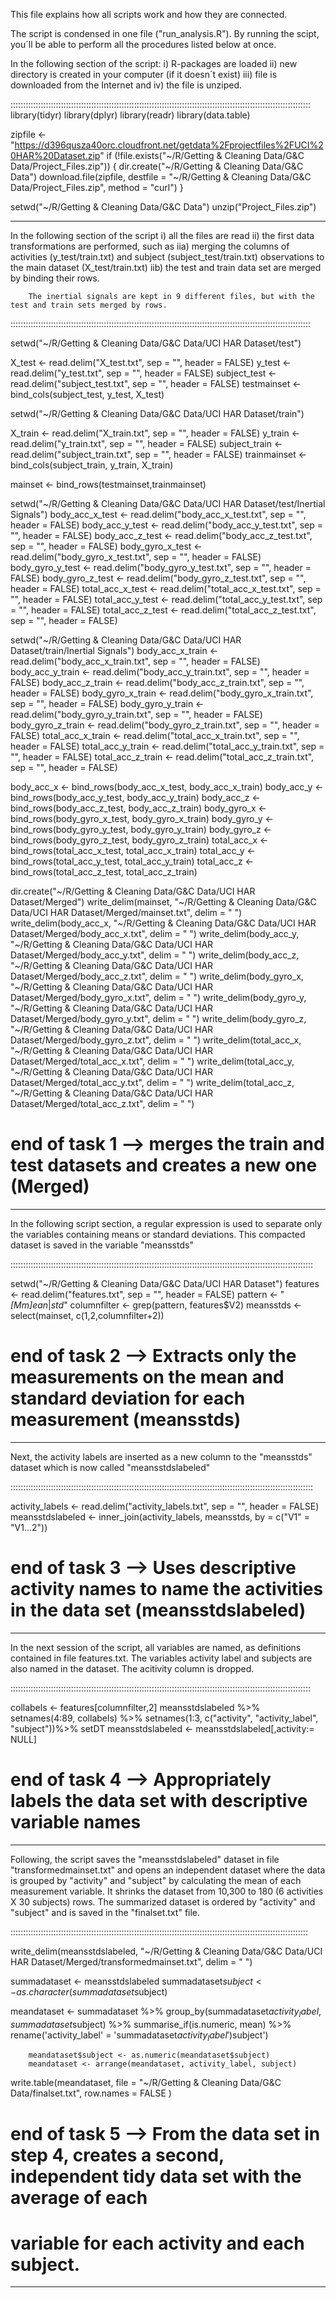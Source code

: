 This file explains how all scripts work and how they are connected.

The script is condensed in one file ("run_analysis.R").  By running the scipt, you´ll be able to perform all the procedures listed below at once.


In the following section of the script:
        i) R-packages are loaded
        ii) new directory is created in your computer (if it doesn´t exist)
        iii) file is downloaded from the Internet and 
        iv) the file is unziped.

:::::::::::::::::::::::::::::::::::::::::::::::::::::::::::::::::::::::::::::::::::::::::::::::::::::::::::::::::::::::
library(tidyr)
library(dplyr)
library(readr)
library(data.table)

zipfile <- "https://d396qusza40orc.cloudfront.net/getdata%2Fprojectfiles%2FUCI%20HAR%20Dataset.zip"
if (!file.exists("~/R/Getting & Cleaning Data/G&C Data/Project_Files.zip")) {
        dir.create("~/R/Getting & Cleaning Data/G&C Data")
        download.file(zipfile, destfile = "~/R/Getting & Cleaning Data/G&C Data/Project_Files.zip", method = "curl") }

setwd("~/R/Getting & Cleaning Data/G&C Data")
unzip("Project_Files.zip")

-----------------------------------------------------------------------------------------------------------------------

In the following section of the script 
        i) all the files are read 
        ii) the first data transformations are performed, such as 
                iia) merging the columns of activities (y_test/train.txt) and subject (subject_test/train.txt) observations to the main dataset (X_test/train.txt) 
                iib) the test and train data set are merged by binding their rows. 

        The inertial signals are kept in 9 different files, but with the test and train sets merged by rows.


:::::::::::::::::::::::::::::::::::::::::::::::::::::::::::::::::::::::::::::::::::::::::::::::::::::::::::::::::::::::

setwd("~/R/Getting & Cleaning Data/G&C Data/UCI HAR Dataset/test")

X_test <- read.delim("X_test.txt", sep = "", header = FALSE)
y_test <- read.delim("y_test.txt", sep = "", header = FALSE)
subject_test <- read.delim("subject_test.txt", sep = "", header = FALSE)
testmainset <- bind_cols(subject_test, y_test, X_test)

setwd("~/R/Getting & Cleaning Data/G&C Data/UCI HAR Dataset/train")

X_train <- read.delim("X_train.txt", sep = "", header = FALSE)
y_train <- read.delim("y_train.txt", sep = "", header = FALSE)
subject_train <- read.delim("subject_train.txt", sep = "", header = FALSE)
trainmainset <- bind_cols(subject_train, y_train, X_train)

mainset <- bind_rows(testmainset,trainmainset)

setwd("~/R/Getting & Cleaning Data/G&C Data/UCI HAR Dataset/test/Inertial Signals")
body_acc_x_test <- read.delim("body_acc_x_test.txt", sep = "", header = FALSE)
body_acc_y_test <- read.delim("body_acc_y_test.txt", sep = "", header = FALSE)
body_acc_z_test <- read.delim("body_acc_z_test.txt", sep = "", header = FALSE)
body_gyro_x_test <- read.delim("body_gyro_x_test.txt", sep = "", header = FALSE)
body_gyro_y_test <- read.delim("body_gyro_y_test.txt", sep = "", header = FALSE)
body_gyro_z_test <- read.delim("body_gyro_z_test.txt", sep = "", header = FALSE)
total_acc_x_test <- read.delim("total_acc_x_test.txt", sep = "", header = FALSE)
total_acc_y_test <- read.delim("total_acc_y_test.txt", sep = "", header = FALSE)
total_acc_z_test <- read.delim("total_acc_z_test.txt", sep = "", header = FALSE)

setwd("~/R/Getting & Cleaning Data/G&C Data/UCI HAR Dataset/train/Inertial Signals")
body_acc_x_train <- read.delim("body_acc_x_train.txt", sep = "", header = FALSE)
body_acc_y_train <- read.delim("body_acc_y_train.txt", sep = "", header = FALSE)
body_acc_z_train <- read.delim("body_acc_z_train.txt", sep = "", header = FALSE)
body_gyro_x_train <- read.delim("body_gyro_x_train.txt", sep = "", header = FALSE)
body_gyro_y_train <- read.delim("body_gyro_y_train.txt", sep = "", header = FALSE)
body_gyro_z_train <- read.delim("body_gyro_z_train.txt", sep = "", header = FALSE)
total_acc_x_train <- read.delim("total_acc_x_train.txt", sep = "", header = FALSE)
total_acc_y_train <- read.delim("total_acc_y_train.txt", sep = "", header = FALSE)
total_acc_z_train <- read.delim("total_acc_z_train.txt", sep = "", header = FALSE)

body_acc_x <- bind_rows(body_acc_x_test, body_acc_x_train)
body_acc_y <- bind_rows(body_acc_y_test, body_acc_y_train)
body_acc_z <- bind_rows(body_acc_z_test, body_acc_z_train)
body_gyro_x <- bind_rows(body_gyro_x_test, body_gyro_x_train) 
body_gyro_y <- bind_rows(body_gyro_y_test, body_gyro_y_train)
body_gyro_z <- bind_rows(body_gyro_z_test, body_gyro_z_train)
total_acc_x <- bind_rows(total_acc_x_test, total_acc_x_train)
total_acc_y <- bind_rows(total_acc_y_test, total_acc_y_train)
total_acc_z <- bind_rows(total_acc_z_test, total_acc_z_train)

dir.create("~/R/Getting & Cleaning Data/G&C Data/UCI HAR Dataset/Merged")
write_delim(mainset, "~/R/Getting & Cleaning Data/G&C Data/UCI HAR Dataset/Merged/mainset.txt", delim = " ")
write_delim(body_acc_x, "~/R/Getting & Cleaning Data/G&C Data/UCI HAR Dataset/Merged/body_acc_x.txt", delim = " ")
write_delim(body_acc_y, "~/R/Getting & Cleaning Data/G&C Data/UCI HAR Dataset/Merged/body_acc_y.txt", delim = " ")
write_delim(body_acc_z, "~/R/Getting & Cleaning Data/G&C Data/UCI HAR Dataset/Merged/body_acc_z.txt", delim = " ")
write_delim(body_gyro_x, "~/R/Getting & Cleaning Data/G&C Data/UCI HAR Dataset/Merged/body_gyro_x.txt", delim = " ")
write_delim(body_gyro_y, "~/R/Getting & Cleaning Data/G&C Data/UCI HAR Dataset/Merged/body_gyro_y.txt", delim = " ")
write_delim(body_gyro_z, "~/R/Getting & Cleaning Data/G&C Data/UCI HAR Dataset/Merged/body_gyro_z.txt", delim = " ")
write_delim(total_acc_x, "~/R/Getting & Cleaning Data/G&C Data/UCI HAR Dataset/Merged/total_acc_x.txt", delim = " ")
write_delim(total_acc_y, "~/R/Getting & Cleaning Data/G&C Data/UCI HAR Dataset/Merged/total_acc_y.txt", delim = " ")
write_delim(total_acc_z, "~/R/Getting & Cleaning Data/G&C Data/UCI HAR Dataset/Merged/total_acc_z.txt", delim = " ")

# end of task 1 --> merges the train and test datasets and creates a new one (Merged)

------------------------------------------------------------------------------------------------------------------------


In the following script section, a regular expression is used to separate only the variables containing means or standard deviations.  This compacted dataset is saved in the variable "meansstds"

::::::::::::::::::::::::::::::::::::::::::::::::::::::::::::::::::::::::::::::::::::::::::::::::::::::::::::::::::::::::

setwd("~/R/Getting & Cleaning Data/G&C Data/UCI HAR Dataset")
features <- read.delim("features.txt", sep = "", header = FALSE)
pattern <- "*[Mm]ean*|*std*"
columnfilter <- grep(pattern, features$V2)
meansstds <- select(mainset, c(1,2,columnfilter+2))

# end of task 2 --> Extracts only the measurements on the mean and standard deviation for each measurement (meansstds)

------------------------------------------------------------------------------------------------------------------------


Next, the activity labels are inserted as a new column to the "meansstds" dataset which is now called "meansstdslabeled"

::::::::::::::::::::::::::::::::::::::::::::::::::::::::::::::::::::::::::::::::::::::::::::::::::::::::::::::::::::::::

activity_labels <- read.delim("activity_labels.txt", sep = "", header = FALSE)
meansstdslabeled <- inner_join(activity_labels, meansstds, by = c("V1" = "V1...2"))


# end of task 3 --> Uses descriptive activity names to name the activities in the data set (meansstdslabeled)

-----------------------------------------------------------------------------------------------------------------------


In the next session of the script, all variables are named, as definitions contained in file features.txt.  The variables activity label and subjects are also named in the dataset.  The acitivity column is dropped.

:::::::::::::::::::::::::::::::::::::::::::::::::::::::::::::::::::::::::::::::::::::::::::::::::::::::::::::::::::::::

collabels <- features[columnfilter,2]
meansstdslabeled %>% setnames(4:89, collabels) %>% setnames(1:3, c("activity", "activity_label", "subject"))%>% setDT
meansstdslabeled <- meansstdslabeled[,activity:= NULL]

# end of task 4 --> Appropriately labels the data set with descriptive variable names

----------------------------------------------------------------------------------------------------------------------

Following, the script saves the "meansstdslabeled" dataset in file "transformedmainset.txt" and opens an independent dataset where the data is grouped by "activity" and "subject" by calculating the mean of each measurement variable.  It shrinks the dataset from 10,300 to 180 (6 activities X 30 subjects) rows.  The summarized dataset is ordered by "activity" and "subject" and is saved in the "finalset.txt" file.

::::::::::::::::::::::::::::::::::::::::::::::::::::::::::::::::::::::::::::::::::::::::::::::::::::::::::::::::::::::

write_delim(meansstdslabeled, "~/R/Getting & Cleaning Data/G&C Data/UCI HAR Dataset/Merged/transformedmainset.txt", delim = " ")

summadataset <- meansstdslabeled
summadataset$subject <- as.character(summadataset$subject)

meandataset <- summadataset %>% group_by(summadataset$activity_label,summadataset$subject) %>% 
        summarise_if(is.numeric, mean) %>% 
        rename('activity_label' = 'summadataset$activity_label') %>% rename('subject' = 'summadataset$subject') 

        meandataset$subject <- as.numeric(meandataset$subject)
        meandataset <- arrange(meandataset, activity_label, subject)

write.table(meandataset, file = "~/R/Getting & Cleaning Data/G&C Data/finalset.txt", row.names = FALSE )

# end of task 5 --> From the data set in step 4, creates a second, independent tidy data set with the average of each 
#                   variable for each activity and each subject.

----------------------------------------------------------------------------------------------------------------------
